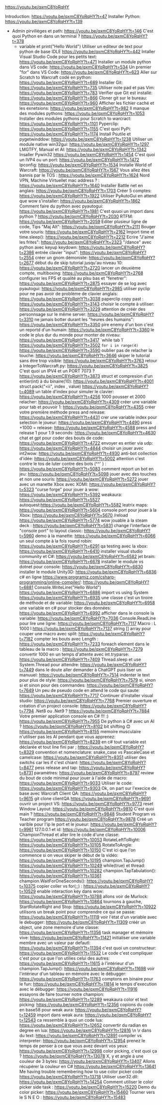 https://youtu.be/qxmC8YoRqHY

Introduction: https://youtu.be/qxmC8YoRqHY?t=47
Installer Python: https://youtu.be/qxmC8YoRqHY?t=139
- Admin pirvilièges et path: https://youtu.be/qxmC8YoRqHY?t=146
C'est quoi Python en dans un terminal ? https://youtu.be/qxmC8YoRqHY?t=378
  - variable et print("Hello World")
Utiliser un editeur de text pour python de base IDLE https://youtu.be/qxmC8YoRqHY?t=442
Intaller Visual Studio Code pour les petits text: https://youtu.be/qxmC8YoRqHY?t=471
Installer un module python dans VS code: https://youtu.be/qxmC8YoRqHY?t=534
Un premier "for" dans VS Code: https://youtu.be/qxmC8YoRqHY?t=623
Aller sur Scratch to Warcraft codé en python: https://youtu.be/qxmC8YoRqHY?t=689
Installer Git: https://youtu.be/qxmC8YoRqHY?t=735
Utiliser note pad et pas Vim: https://youtu.be/qxmC8YoRqHY?t=783
Verifier que Git est installé: https://youtu.be/qxmC8YoRqHY?t=866
Cloner git sur le bureau: https://youtu.be/qxmC8YoRqHY?t=960
Afficher les fichier caché et les exnetsions: https://youtu.be/qxmC8YoRqHY?t=982
Il manque des modules pythons: https://youtu.be/qxmC8YoRqHY?t=1053
Installer des modules pythons pour Scratch to warcract: https://youtu.be/qxmC8YoRqHY?t=1101
Pyperclip: https://youtu.be/qxmC8YoRqHY?t=1155
C'est quoi PyPi: https://youtu.be/qxmC8YoRqHY?t=1174
Install Psutile et pygetwinddow: https://youtu.be/qxmC8YoRqHY?t=1238
Utiliser un module native win32gui: https://youtu.be/qxmC8YoRqHY?t=1297
LMGTFY, Manual et AI: https://youtu.be/qxmC8YoRqHY?t=1342
Insaller Pywin32 https://youtu.be/qxmC8YoRqHY?t=1454
C'est quoi un IVP4 ou un port: https://youtu.be/qxmC8YoRqHY?t=1472
Ipconfig: https://youtu.be/qxmC8YoRqHY?t=1534
Installe World of Warcraft: https://youtu.be/qxmC8YoRqHY?t=1567
Vous allez êtes bannis par le TOS : https://youtu.be/qxmC8YoRqHY?t=1624
Nord VPN, Machine Virtuellet mac address ? : https://youtu.be/qxmC8YoRqHY?t=1640
Installer Battle net en anglais: https://youtu.be/qxmC8YoRqHY?t=1703
Créer 5 comptes: https://youtu.be/qxmC8YoRqHY?t=1922
Utiliser PyAutoGui en attend que wow s'installer: https://youtu.be/qxmC8YoRqHY?t=1862
Comment faire du python avec pyautogui: https://youtu.be/qxmC8YoRqHY?t=1981
C'est quuoi un import dans python ? https://youtu.be/qxmC8YoRqHY?t=2030
RTFM: https://youtu.be/qxmC8YoRqHY?t=2059
Editer plusieur ligne de code, Tips "Maj Alt": https://youtu.be/qxmC8YoRqHY?t=2111
Bouger votre souris: https://youtu.be/qxmC8YoRqHY?t=2162
Import time et time.sleep(): https://youtu.be/qxmC8YoRqHY?t=2212
Ecrire "J'aime les frites": https://youtu.be/qxmC8YoRqHY?t=2323
"/dance" avec python avec keyup  keydown: https://youtu.be/qxmC8YoRqHY?t=2386
entrée clavier "input": https://youtu.be/qxmC8YoRqHY?t=2554
créer un gnom démoniste: https://youtu.be/qxmC8YoRqHY?t=2677
début du de skip tutorial jusqu'au niveau 10: https://youtu.be/qxmC8YoRqHY?t=2720
lancer un deuxième compte, multiboxing: https://youtu.be/qxmC8YoRqHY?t=2768
configurer les FPS et qualité au plsu bas et "fenetrer": https://youtu.be/qxmC8YoRqHY?t=2875
essayer de se log avec pyautogui: https://youtu.be/qxmC8YoRqHY?t=2985
utiliser pyclip pour ne pas avoir de problème de clavier anglais: https://youtu.be/qxmC8YoRqHY?t=3038
paperclip copy past : https://youtu.be/qxmC8YoRqHY?t=3143
choisir le compte à utiliser: https://youtu.be/qxmC8YoRqHY?t=3229
attention de créér des personnsage sur le même server: https://youtu.be/qxmC8YoRqHY?t=3310
ne jamais botter durant les "heures des humains": https://youtu.be/qxmC8YoRqHY?t=3350
pire enemy d'un bon c'est un reportd d'un humain: https://youtu.be/qxmC8YoRqHY?t=3360
le code le plus dur du monde pour monter de niveau: https://youtu.be/qxmC8YoRqHY?t=3417
´while tab 1´ https://youtu.be/qxmC8YoRqHY?t=3502
`for i in range(4)` https://youtu.be/qxmC8YoRqHY?t=3590
oublier pas de relacher la touche: https://youtu.be/qxmC8YoRqHY?t=3646
skiper le tutorial sans être trop visible: https://youtu.be/qxmC8YoRqHY?t=3763
retour à IntegerToWarcraft.py: https://youtu.be/qxmC8YoRqHY?t=3825
C'est quoi un IPV4 et un PORT 7073 ? https://youtu.be/qxmC8YoRqHY?t=3873
struct et compresion d'un entier(int) à du binaire(10): https://youtu.be/qxmC8YoRqHY?t=4001
struct.pack("<ii", index , value) https://youtu.be/qxmC8YoRqHY?t=4089
un table d'index pour simuler le clavier: https://youtu.be/qxmC8YoRqHY?t=4256
1000 pousser et 2000 relacher: https://youtu.be/qxmC8YoRqHY?t=4309
créer une variable pour tab et pouvoir 1: https://youtu.be/qxmC8YoRqHY?t=4355
créer votre première méthode press and release: https://youtu.be/qxmC8YoRqHY?t=4431
crer une variable index pour selection le joueur: https://youtu.be/qxmC8YoRqHY?t=4490 
press +1000 = release: https://youtu.be/qxmC8YoRqHY?t=4588
press and release 1 pour 1.9 seconds: https://youtu.be/qxmC8YoRqHY?t=4630
chat et gpt pour coder des bouts de code: https://youtu.be/qxmC8YoRqHY?t=4722
envoyer es entier via udp: https://youtu.be/qxmC8YoRqHY?t=4844
choisir un jouer avec int2wow: https://youtu.be/qxmC8YoRqHY?t=4930
anti-bot collection d'idée: https://youtu.be/qxmC8YoRqHY?t=5002
attention c'est contre le tos de luter contre des bots (^^' ) : https://youtu.be/qxmC8YoRqHY?t=5083
comment report un bot en jeu: https://youtu.be/qxmC8YoRqHY?t=5098
jouer avec des touches et non une souris: https://youtu.be/qxmC8YoRqHY?t=5272
jouer avec un manette Xbox avec XOMI: https://youtu.be/qxmC8YoRqHY?t=5323
"curse forge" pour jouer à wow: https://youtu.be/qxmC8YoRqHY?t=5392
weakaura: https://youtu.be/qxmC8YoRqHY?t=5527
autoquest:https://youtu.be/qxmC8YoRqHY?t=5582
leatrix maps: https://youtu.be/qxmC8YoRqHY?t=5604
console port pour jouer à la Xbox: https://youtu.be/qxmC8YoRqHY?t=5670
/reload https://youtu.be/qxmC8YoRqHY?t=5774
wow jouable à la steam deck : https://youtu.be/qxmC8YoRqHY?t=5831
change l'interface de "console port" to layout classic: https://youtu.be/qxmC8YoRqHY?t=5960
demo à la manette: https://youtu.be/qxmC8YoRqHY?t=6066
un seul compte à la fois round robin: https://youtu.be/qxmC8YoRqHY?t=6291
qa testing avec la xbox: https://youtu.be/qxmC8YoRqHY?t=6410
installer visual studio community et C#: https://youtu.be/qxmC8YoRqHY?t=6582
jet brain: https://youtu.be/qxmC8YoRqHY?t=6678
installer le module vs dotnet pour console: https://youtu.be/qxmC8YoRqHY?t=6830
installer le module Unity3D: https://youtu.be/qxmC8YoRqHY?t=6836
c# en ligne https://www.programiz.com/csharp-programming/online-compiler/: https://youtu.be/qxmC8YoRqHY?t=6881
Console.WriteLine("Hello World") https://youtu.be/qxmC8YoRqHY?t=6886
import vs using System https://youtu.be/qxmC8YoRqHY?t=6935
une classe c'est un tiroire de méthode et de variable: https://youtu.be/qxmC8YoRqHY?t=6958
une variable en c# pour stocker des données: https://youtu.be/qxmC8YoRqHY?t=6992
afficher dans le console la variable: https://youtu.be/qxmC8YoRqHY?t=7036
Console.ReadLine pour lire une ligne: https://youtu.be/qxmC8YoRqHY?t=7117
Macro : L 1000 l https://youtu.be/qxmC8YoRqHY?t=7137
string [] array pour couper une macro avec split: https://youtu.be/qxmC8YoRqHY?t=7182
compter les bouts avec Length : https://youtu.be/qxmC8YoRqHY?t=7233
foreach element dans le tableau de la macro : https://youtu.be/qxmC8YoRqHY?t=7279
convertir 1000 en un temps d'attente avec int.tryparse: https://youtu.be/qxmC8YoRqHY?t=7409
Thread.sleep et use System.Thread pour attendre: https://youtu.be/qxmC8YoRqHY?t=7449
dans le doute aller demander à ChatGPT puis liser un manuuel: https://youtu.be/qxmC8YoRqHY?t=7514
indenter le text pour plus de style: https://youtu.be/qxmC8YoRqHY?t=7579
si, sinon si et sinon pour des commandes: https://youtu.be/qxmC8YoRqHY?t=7649
Un peu de pseudo code en attend le code qui saute: https://youtu.be/qxmC8YoRqHY?t=7717
Continuer d'installer visual studio: https://youtu.be/qxmC8YoRqHY?t=7768
Premier ouverture et création d'un project console: https://youtu.be/qxmC8YoRqHY?t=7794
.Net8 ou .Net9 ? https://youtu.be/qxmC8YoRqHY?t=7884
Votre premier application console en C# !!! :) https://youtu.be/qxmC8YoRqHY?t=7955
De python à C# avec un AI ?  https://youtu.be/qxmC8YoRqHY?t=8102
bit shifting 😊 https://youtu.be/qxmC8YoRqHY?t=8155
memoire musculaire n'utiliser pas les AI pendant que vous apprenez: https://youtu.be/qxmC8YoRqHY?t=8239
en c# tout variable est déclarée et tout line fini par ; https://youtu.be/qxmC8YoRqHY?t=8329
convention et nomenclature: snake_case vs PascaleCase et camelcase: https://youtu.be/qxmC8YoRqHY?t=8351
utiliser des switchs car les if c'est chiant: https://youtu.be/qxmC8YoRqHY?t=8477
pess release and tap: https://youtu.be/qxmC8YoRqHY?t=8731
paramètres: https://youtu.be/qxmC8YoRqHY?t=8797
review du bout de code minimal pour jouer à l'aide de macro: https://youtu.be/qxmC8YoRqHY?t=9033
Utiliser le code: https://youtu.be/qxmC8YoRqHY?t=9303
Ok, on part sur l'execice de base avec Warcraft Client QA: https://youtu.be/qxmC8YoRqHY?t=9615
git clone clientQA https://youtu.be/qxmC8YoRqHY?t=9691
ouvrir un project VS: https://youtu.be/qxmC8YoRqHY?t=9773
reset Window Layout: https://youtu.be/qxmC8YoRqHY?t=9810
C'est quoi main ? https://youtu.be/qxmC8YoRqHY?t=9848
Student Program vs Teacher program https://youtu.be/qxmC8YoRqHY?t=9878
Créé un varible pour l'ip le port et le joueur: https://youtu.be/qxmC8YoRqHY?t=9961
127.0.0.1 et id: https://youtu.be/qxmC8YoRqHY?t=10006
ChampionThread et aller lire le code d'une classe: https://youtu.be/qxmC8YoRqHY?t=10053
RotateLeftToRight: https://youtu.be/qxmC8YoRqHY?t=10105
RotateToAngle: https://youtu.be/qxmC8YoRqHY?t=10150
C'est ici que l'on commence si on veux skiper le début de la vidéo: https://youtu.be/qxmC8YoRqHY?t=10195
champion.TapJump() https://youtu.be/qxmC8YoRqHY?t=10249
while(true) et thread: https://youtu.be/qxmC8YoRqHY?t=10282
champion.TapTabulation(): https://youtu.be/qxmC8YoRqHY?t=10361
champion.WaitForOneSeconds(): https://youtu.be/qxmC8YoRqHY?t=10375
copier coller vs for(;;) : https://youtu.be/qxmC8YoRqHY?t=10529
enable interaction key dans wow: https://youtu.be/qxmC8YoRqHY?t=10788
allons voir de Murlock: https://youtu.be/qxmC8YoRqHY?t=10864
tournons à gauche, StartRotateRight and Stop: https://youtu.be/qxmC8YoRqHY?t=10922
utilisons un break point pour comprendre ce qui se passe: https://youtu.be/qxmC8YoRqHY?t=11119
voir l'état d'un variable avec le debugger: https://youtu.be/qxmC8YoRqHY?t=11309
créér un object, une zone memoire d'une classe: https://youtu.be/qxmC8YoRqHY?t=11356
task manager et mémoire vive: https://youtu.be/qxmC8YoRqHY?t=11421
initialiser une variable membre avec un valeur par defautl: https://youtu.be/qxmC8YoRqHY?t=11394
c'est quoi un constructeur: https://youtu.be/qxmC8YoRqHY?t=11532
Le code c'est compliquer c'est pour ça que l'on utilies celui des autres: https://youtu.be/qxmC8YoRqHY?t=11615
à l'intérieur d'un champion.TapJump(): https://youtu.be/qxmC8YoRqHY?t=11698
voir l'intérieur d'un tableau en mémoire avec le débugger: https://youtu.be/qxmC8YoRqHY?t=11763
comptons en binaire pour le fun: https://youtu.be/qxmC8YoRqHY?t=11814
le temps d'execution avec le débugger: https://youtu.be/qxmC8YoRqHY?t=11916
essayons de faire tourner notre champion: https://youtu.be/qxmC8YoRqHY?t=12289
weakaura color et text picking: https://youtu.be/qxmC8YoRqHY?t=12356
copions du code en base58 pour weak aura: https://youtu.be/qxmC8YoRqHY?t=12459
import dans weak aura: https://youtu.be/qxmC8YoRqHY?t=12543
ca ressemble à quoi un code lua: https://youtu.be/qxmC8YoRqHY?t=12652
convertir du radian en degree en lua: https://youtu.be/qxmC8YoRqHY?t=12816
\n \r dans du text: https://youtu.be/qxmC8YoRqHY?t=12891
compiler vs interpreter: https://youtu.be/qxmC8YoRqHY?t=12954
prenez le temps de penser à ce que vous avez devant vos yeux: https://youtu.be/qxmC8YoRqHY?t=12998
color picking, c'est quoi ça ? https://youtu.be/qxmC8YoRqHY?t=13078
X, y et angle à une couleur de 3 bytes: https://youtu.be/qxmC8YoRqHY?t=13407
Allons récupérer la couleur en C# https://youtu.be/qxmC8YoRqHY?t=13641
Me having trouble remembering how to use color picker code https://youtu.be/qxmC8YoRqHY?t=13718
Utiliser user32.dll: https://youtu.be/qxmC8YoRqHY?t=14254
Comment utiliser le color picker side task : https://youtu.be/qxmC8YoRqHY?t=15220
Demo du color picker: https://youtu.be/qxmC8YoRqHY?t=15460
Tourner  vers le S N E O : https://youtu.be/qxmC8YoRqHY?t=15483









